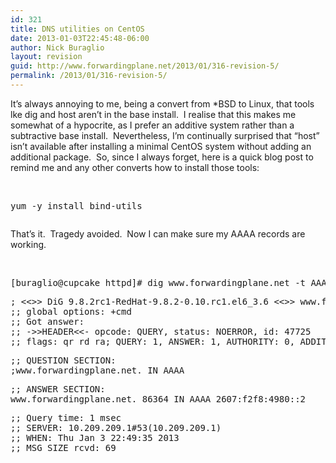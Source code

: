 ```yaml
---
id: 321
title: DNS utilities on CentOS
date: 2013-01-03T22:45:48-06:00
author: Nick Buraglio
layout: revision
guid: http://www.forwardingplane.net/2013/01/316-revision-5/
permalink: /2013/01/316-revision-5/
---
```

It&#8217;s always annoying to me, being a convert from *BSD to Linux, that tools lke dig and host aren&#8217;t in the base install.  I realise that this makes me somewhat of a hypocrite, as I prefer an additive system rather than a subtractive base install.  Nevertheless, I&#8217;m continually surprised that &#8220;host&#8221; isn&#8217;t available after installing a minimal CentOS system without adding an additional package.  So, since I always forget, here is a quick blog post to remind me and any other converts how to install those tools:

&nbsp;

<pre>yum -y install bind-utils</pre>

<pre></pre>

That&#8217;s it.  Tragedy avoided.  Now I can make sure my AAAA records are working.

&nbsp;

<pre>[buraglio@cupcake httpd]# dig www.forwardingplane.net -t AAAA</pre>

<pre>; &lt;&lt;&gt;&gt; DiG 9.8.2rc1-RedHat-9.8.2-0.10.rc1.el6_3.6 &lt;&lt;&gt;&gt; www.forwardingplane.net -t AAAA
;; global options: +cmd
;; Got answer:
;; -&gt;&gt;HEADER&lt;&lt;- opcode: QUERY, status: NOERROR, id: 47725
;; flags: qr rd ra; QUERY: 1, ANSWER: 1, AUTHORITY: 0, ADDITIONAL: 0</pre>

<pre>;; QUESTION SECTION:
;www.forwardingplane.net. IN AAAA</pre>

<pre>;; ANSWER SECTION:
www.forwardingplane.net. 86364 IN AAAA 2607:f2f8:4980::2</pre>

<pre>;; Query time: 1 msec
;; SERVER: 10.209.209.1#53(10.209.209.1)
;; WHEN: Thu Jan 3 22:49:35 2013
;; MSG SIZE rcvd: 69</pre>

&nbsp;